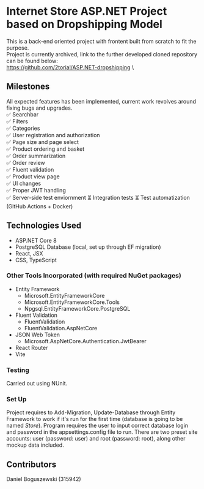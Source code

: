 # Internet Store ASP.NET Project based on Dropshipping Model
This is a back-end oriented project with frontent built from scratch to fit the purpose. \
Project is currently archived, link to the further developed cloned repository can be found below: \
https://github.com/2torial/ASP.NET-dropshipping \

## Milestones
All expected features has been implemented, current work revolves around fixing bugs and upgrades. \
✅ Searchbar \
✅ Filters \
✅ Categories \
✅ User registration and authorization \
✅ Page size and page select \
✅ Product ordering and basket \
✅ Order summarization \
✅ Order review \
✅ Fluent validation \
✅ Product view page \
✅ UI changes \
✅ Proper JWT handling \
✅ Server-side test enviornment
⏳ Integration tests
⏳ Test automatization (GitHub Actions + Docker)

## Technologies Used
- ASP.NET Core 8
- PostgreSQL Database (local, set up through EF migration)
- React, JSX
- CSS, TypeScript

### Other Tools Incorporated (with required NuGet packages)
- Entity Framework
  - Microsoft.EntityFrameworkCore
  - Microsoft.EntityFrameworkCore.Tools
  - Npgsql.EntityFrameworkCore.PostgreSQL
- Fluent Validation
  - FluentValidation
  - FluentValidation.AspNetCore
- JSON Web Token
  - Microsoft.AspNetCore.Authentication.JwtBearer
- React Router
- Vite

### Testing
Carried out using NUnit.

### Set Up
Project requires to Add-Migration, Update-Database through Entity Framework to work if it's run for the first time (database is going to be named *Store*).
Program requires the user to input correct database login and password in the appsettings.config file to run. 
There are two preset site accounts: user (password: user) and root (password: root), along other mockup data included.

## Contributors
Daniel Boguszewski (315942)
